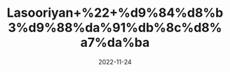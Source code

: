 ---
title: 'Lasooriyan+%22+%d9%84%d8%b3%d9%88%da%91%db%8c%d8%a7%da%ba'
date: '2022-11-24' 
metatag: '' 
inventory: '0' 
draft: false 
# meta description 
shortDescripton: 'Dried+Assyrian+Plum+%22+It+is+good+for+people+whose+constitution+might+have+a+tendency+to+go+baldy.+In+addition+to+fruit%2c+Assyrian+plum+bark+and+roots+are+also+very+effective+as+a+local+remedy+against+cough%2c+cold+and+various+other+ailments+connected+with+indigestion+and+throat+problems.'
description: 'Herbs+%d8%ac%da%91%db%8c+%d8%a8%d9%88%d9%b9%db%8c'
longdescription: ''
tags: ''
brand: ''
subCategory: ''
unit: '50 gm-Pk'
sellCount: '0'
featured: False
# product Price
price: '30.0'
# Product Short Description
shortDescription: 'Dried+Assyrian+Plum+%22+It+is+good+for+people+whose+constitution+might+have+a+tendency+to+go+baldy.+In+addition+to+fruit%2c+Assyrian+plum+bark+and+roots+are+also+very+effective+as+a+local+remedy+against+cough%2c+cold+and+various+other+ailments+connected+with+indigestion+and+throat+problems.'
productID: '3F75808E-1527-ED11-9968-005056B3A416'
type: 'products'
category: 'Herbs+%d8%ac%da%91%db%8c+%d8%a8%d9%88%d9%b9%db%8c' 
thumnailproduct: 'https://eraconnect.blob.core.windows.net/product-images/aminsaddiquidawakhana/3F75808E-1527-ED11-9968-005056B3A416.webp' 
images:
  - image: 'https://eraconnect.blob.core.windows.net/product-images/aminsaddiquidawakhana/3F75808E-1527-ED11-9968-005056B3A416.webp'  
Variants:
---